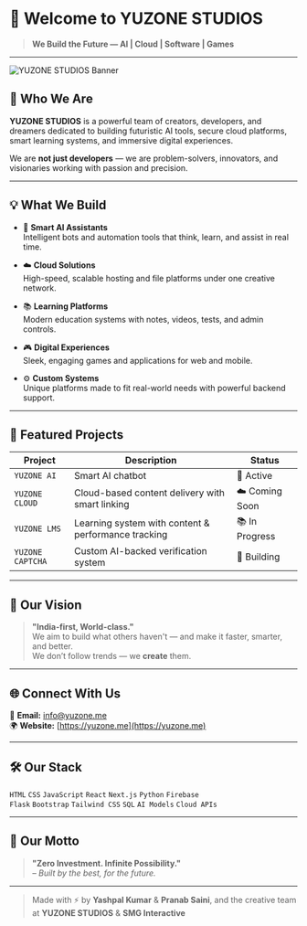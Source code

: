 # 🚀 Welcome to YUZONE STUDIOS

> **We Build the Future — AI | Cloud | Software | Games**

---

![YUZONE STUDIOS Banner](https://ia601207.us.archive.org/22/items/yuzone-banner/YuzoneBanner.png)

## 🌟 Who We Are

**YUZONE STUDIOS** is a powerful team of creators, developers, and dreamers dedicated to building futuristic AI tools, secure cloud platforms, smart learning systems, and immersive digital experiences.

We are **not just developers** — we are problem-solvers, innovators, and visionaries working with passion and precision.

---

## 💡 What We Build

- 🤖 **Smart AI Assistants**  
  Intelligent bots and automation tools that think, learn, and assist in real time.

- ☁️ **Cloud Solutions**  
  High-speed, scalable hosting and file platforms under one creative network.

- 📚 **Learning Platforms**  
  Modern education systems with notes, videos, tests, and admin controls.

- 🎮 **Digital Experiences**  
  Sleek, engaging games and applications for web and mobile.

- ⚙️ **Custom Systems**  
  Unique platforms made to fit real-world needs with powerful backend support.

---

## 🚧 Featured Projects

| Project             | Description                                          | Status        |
|---------------------|------------------------------------------------------|---------------|
| `YUZONE AI`         | Smart AI chatbot    | 🧠 Active     |
| `YUZONE CLOUD`      | Cloud-based content delivery with smart linking      | ☁️ Coming Soon |
| `YUZONE LMS`        | Learning system with content & performance tracking  | 📚 In Progress |
| `YUZONE CAPTCHA`    | Custom AI-backed verification system                 | 🔐 Building    |

---

## 🧠 Our Vision

> **"India-first, World-class."**  
We aim to build what others haven't — and make it faster, smarter, and better.  
We don’t follow trends — we **create** them.

---

## 🌐 Connect With Us

📧 **Email:** info@yuzone.me  
🌍 **Website:** [https://yuzone.me](https://yuzone.me)

---

## 🛠️ Our Stack

`HTML` `CSS` `JavaScript` `React` `Next.js` `Python` `Firebase`  
`Flask` `Bootstrap` `Tailwind CSS` `SQL` `AI Models` `Cloud APIs`

---

## 🏁 Our Motto

> **"Zero Investment. Infinite Possibility."**  
> _– Built by the best, for the future._

---

> Made with ⚡ by **Yashpal Kumar** & **Pranab Saini**, and the creative team at **YUZONE STUDIOS** & **SMG Interactive**
